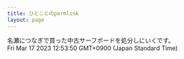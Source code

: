 ```yaml
---
title: ひとことのpermlink
layout: page
---
```

<div class="box" dt="1679025230572">
  名瀬につなぎで買った中古サーフボードを処分しにいくです。
  <div class="content is-small">Fri Mar 17 2023 12:53:50 GMT+0900 (Japan Standard Time)</div>
</div>